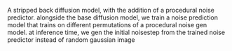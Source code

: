 A stripped back diffusion model, with the addition of a procedural noise predictor. alongside the base diffusion model, we train a noise prediction model that trains on different permutations of a procedural noise gen model. at inference time, we gen the initial noisestep from the trained noise predictor instead of random gaussian image
